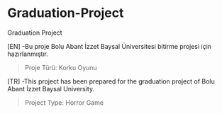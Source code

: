 # Graduation-Project
Graduation Project


[EN]
-Bu proje Bolu Abant İzzet Baysal Üniversitesi bitirme projesi için hazırlanmıştır.
>Proje Türü: Korku Oyunu

[TR]
-This project has been prepared for the graduation project of Bolu Abant İzzet Baysal University.
>Project Type: Horror Game

